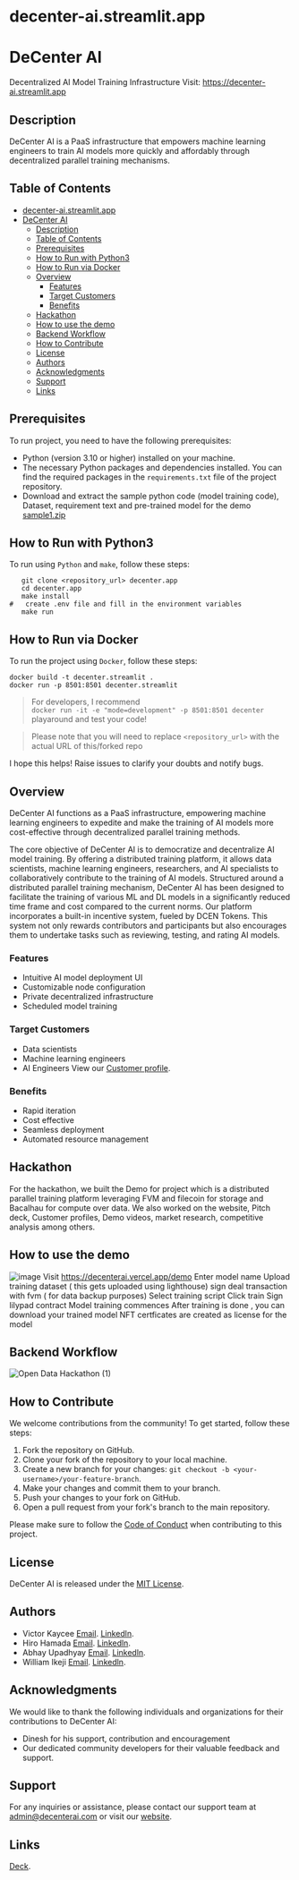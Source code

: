 # decenter-ai.streamlit.app

# DeCenter AI

Decentralized AI Model Training Infrastructure
Visit: https://decenter-ai.streamlit.app

## Description

DeCenter AI is a PaaS infrastructure that empowers machine learning engineers to train AI models more quickly and
affordably through decentralized parallel training mechanisms.

## Table of Contents

- [decenter-ai.streamlit.app](#decenter-aistreamlitapp)
- [DeCenter AI](#decenter-ai)
  - [Description](#description)
  - [Table of Contents](#table-of-contents)
  - [Prerequisites](#prerequisites)
  - [How to Run with Python3](#how-to-run-with-python3)
  - [How to Run via Docker](#how-to-run-via-docker)
  - [Overview](#overview)
    - [Features](#features)
    - [Target Customers](#target-customers)
    - [Benefits](#benefits)
  - [Hackathon](#hackathon)
  - [How to use the demo](#how-to-use-the-demo)
  - [Backend Workflow](#backend-workflow)
  - [How to Contribute](#how-to-contribute)
  - [License](#license)
  - [Authors](#authors)
  - [Acknowledgments](#acknowledgments)
  - [Support](#support)
  - [Links](#links)

## Prerequisites

To run project, you need to have the following prerequisites:

- Python (version 3.10 or higher) installed on your machine.
- The necessary Python packages and dependencies installed. You can find the required packages in the `requirements.txt`
  file of the project repository.
- Download and extract the sample python code (model training code), Dataset, requirement text and pre-trained model for
  the demo [sample1.zip](https://github.com/DeCenter-AI/decenter-ai.streamlit.app//files/12517829/sample1.zip)

## How to Run with Python3

To run using `Python` and `make`, follow these steps:

```shell
   git clone <repository_url> decenter.app
   cd decenter.app
   make install
#   create .env file and fill in the environment variables
   make run
```

## How to Run via Docker

To run the project using `Docker`, follow these steps:

```shell
docker build -t decenter.streamlit .
docker run -p 8501:8501 decenter.streamlit
```

> For developers,
> I recommend <br>
> ```docker run -it -e "mode=development" -p 8501:8501 decenter``` <br>
> playaround and test your code!


> Please note that you will need to replace `<repository_url>` with the actual URL of this/forked repo

I hope this helps! Raise issues to clarify your doubts and notify bugs.

## Overview

DeCenter AI functions as a PaaS infrastructure, empowering machine learning engineers to expedite and make the training
of AI models more cost-effective through decentralized parallel training methods.

The core objective of DeCenter AI is to democratize and decentralize AI model training. By offering a distributed
training platform, it allows data scientists, machine learning engineers, researchers, and AI specialists to
collaboratively contribute to the training of AI models. Structured around a distributed parallel training mechanism,
DeCenter AI has been designed to facilitate the training of various ML and DL models in a significantly reduced time
frame and cost compared to the current norms.
Our platform incorporates a built-in incentive system, fueled by DCEN Tokens. This system not only rewards contributors
and participants but also encourages them to undertake tasks such as reviewing, testing, and rating AI models.

### Features

- Intuitive AI model deployment UI
- Customizable node configuration
- Private decentralized infrastructure
- Scheduled model training

### Target Customers

- Data scientists
- Machine learning engineers
- AI Engineers
  View
  our [Customer profile](https://www.canva.com/design/DAFri_nB4wo/eI4WrI2aQGyfy6T1bx4ZTQ/view?utm_content=DAFri_nB4wo&utm_campaign=designshare&utm_medium=link&utm_source=publishsharelink).

### Benefits

- Rapid iteration
- Cost effective
- Seamless deployment
- Automated resource management

## Hackathon

For the hackathon, we built the Demo for project which is a distributed parallel training platform leveraging FVM and filecoin for storage and Bacalhau for compute over data. We also worked on the website,
Pitch deck, Customer profiles, Demo videos, market research, competitive analysis among others.

## How to use the demo
![image](https://github.com/DeCenter-AI/decenter-ai.streamlit.app/assets/131058062/95dad140-a127-4fc5-9a49-ef38885a19af)
Visit https://decenterai.vercel.app/demo
Enter model name
Upload training dataset ( this gets uploaded using lighthouse)
sign deal transaction with fvm ( for data backup purposes)
Select training script
Click train
Sign lilypad contract
Model training commences
After training is done , you can download your trained model
NFT certficates are created as license for the model

## Backend Workflow
![Open Data Hackathon  (1)](https://github.com/DeCenter-AI/decenter-ai.streamlit.app/assets/131058062/77755a15-72ca-433a-846e-81ca7ff7dfc8)

## How to Contribute

We welcome contributions from the community! To get started, follow these steps:

1. Fork the repository on GitHub.
2. Clone your fork of the repository to your local machine.
3. Create a new branch for your changes: `git checkout -b <your-username>/your-feature-branch`.
4. Make your changes and commit them to your branch.
5. Push your changes to your fork on GitHub.
6. Open a pull request from your fork's branch to the main repository.

Please make sure to follow the [Code of Conduct](./CODE_OF_CONDUCT.md) when contributing to this project.

## License

DeCenter AI is released under the [MIT License](https://opensource.org/licenses/MIT).

## Authors

- Victor Kaycee [Email](victorkaycee17@gmail.com).  [Linkedln](https://www.linkedin.com/in/victor-kaycee).
- Hiro Hamada  [Email](laciferin@gmail.com).  [Linkedln](http://linkedin.com/in/laciferin/).
- Abhay Upadhyay  [Email](abhay281103@gmail.com).  [Linkedln](https://www.linkedin.com/in/au2811/).
- William Ikeji  [Email](williamikeji@gmail.com).  [Linkedln](https://www.linkedin.com/in/codypharm/).

## Acknowledgments

We would like to thank the following individuals and organizations for their contributions to DeCenter AI:

- Dinesh for his support, contribution and encouragement
- Our dedicated community developers for their valuable feedback and support.

## Support

For any inquiries or assistance, please contact our support team at admin@decenterai.com or visit
our [website](https://decenterai.com/).

## Links

[Deck](https://www.canva.com/design/DAFvisezgFA/GCYskdQ4GaltJ2v6YGIgjQ/view?utm_content=DAFvisezgFA&utm_campaign=designshare&utm_medium=link&utm_source=publishsharelink ).

